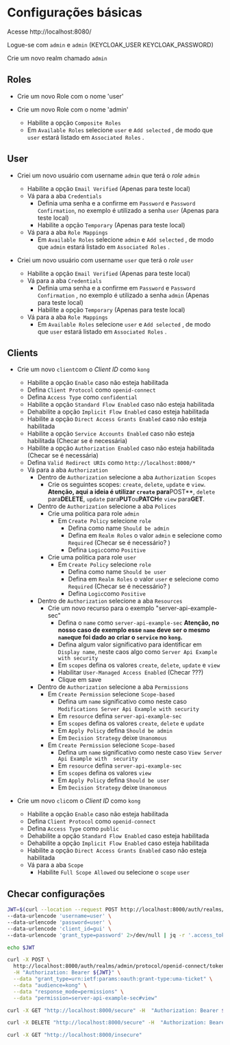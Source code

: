 # Configurações básicas

Acesse http://localhost:8080/

Logue-se com `admin` e `admin`  (KEYCLOAK_USER KEYCLOAK_PASSWORD)

Crie um novo realm chamado `admin`

## Roles

- Crie um novo Role com o nome 'user'

- Crie um novo Role com o nome 'admin'
  - Habilite a opção `Composite Roles`
  - Em `Available Roles` selecione `user`  e `Add selected` , de modo que `user` estará listado em `Associated Roles` .

## User

- Criei um novo usuário com username `admin` que terá  o *role* `admin`
  - Habilite a opção `Email Verified` (Apenas para teste local)
  - Vá para a aba `Credentials`
    - Definia uma senha e a confirme em `Password` e `Password Confirmation`, no exemplo é utilizado a senha `user`  (Apenas para teste local)
    - Habilite a opção `Temporary`  (Apenas para teste local)
  - Vá para a aba `Role Mappings`
    - Em `Available Roles` selecione `admin`  e `Add selected` , de modo que `admin` estará listado em `Associated Roles` .

- Criei um novo usuário com username `user` que terá  o *role* `user`
  - Habilite a opção `Email Verified` (Apenas para teste local)
  - Vá para a aba `Credentials`
    - Definia uma senha e a confirme em `Password` e `Password Confirmation` , no exemplo é utilizado a senha `admin`  (Apenas para teste local)
    - Habilite a opção `Temporary`  (Apenas para teste local)
  - Vá para a aba `Role Mappings`
    - Em `Available Roles` selecione `user`  e `Add selected` , de modo que `user` estará listado em `Associated Roles` .

## Clients

- Crie um novo `client`com o *Client ID* como `kong`
  - Habilite a opção `Enable` caso não esteja habilitada
  - Defina `Client Protocol` como `openid-connect`
  - Defina `Access Type` como `confidential`
  - Habilite a opção `Standard Flow Enabled` caso não esteja habilitada
  - Dehabilite a opção `Implicit Flow Enabled` caso esteja habilitada
  - Habilite a opção `Direct Access Grants Enabled` caso não esteja habilitada
  - Habilite a opção `Service Accounts Enabled` caso não esteja habilitada (Checar se é necessária)
  - Habilite a opção `Authorization Enabled` caso não esteja habilitada (Checar se é necessária)
  - Defina `Valid Redirect URIs` como `http://localhost:8000/*`
  - Vá para a aba `Authorization`
    - Dentro de `Authorization` selecione a aba `Authorization Scopes`
      - Crie os seguintes scopes: `create`, `delete`, `update` e  `view`. **Atenção, aqui a ideia é utilizar `create` para**POST**,  `delete` para**DELETE**,    `update` para**PUT**ou**PATCH**e `view` para**GET**.
    - Dentro de `Authorization` selecione a aba `Polices`
      - Crie uma politica para role `admin`
        - Em `Create Policy` selecione `role`
          - Defina como name `Should be admin`
          - Defina em `Realm Roles` o valor `admin` e selecione como `Required` (Checar se é necessário? )
          - Defina `Logic`como `Positive`
      - Crie uma politica para role `user`
        - Em `Create Policy` selecione `role`
          - Defina como name `Should be user`
          - Defina em `Realm Roles` o valor `user` e selecione como `Required` (Checar se é necessário? )
          - Defina `Logic`como `Positive`
    - Dentro de `Authorization` selecione a aba `Resources`
      - Crie um novo recurso para o exemplo "server-api-example-sec"
        - Defina o `name` como `server-api-example-sec` **Atenção, no nosso caso de exemplo esse `name` deve ser o mesmo `name`que foi dado ao criar o `service` no `kong`.**
        - Defina algum valor significativo para identificar em `Display name`, neste caos algo como `Server Api Example with security`
        - Em `scopes` defina os valores `create`, `delete`, `update` e  `view`
        - Habilitar `User-Managed Access Enabled` (Checar ???)
        - Clique em save
    - Dentro de `Authorization` selecione a aba `Permissions`
      - Em `Create Permission` selecione `Scope-based`
        - Defina um `name` significativo como neste caso `Modifications Server Api Example with security`
        - Em `resource` defina `server-api-example-sec`
        - Em `scopes` defina os valores `create`, `delete`  e `update`
        - Em `Apply Policy` defina `Should be admin`
        - Em `Decision Strategy`  deixe `Unanomous`
      - Em `Create Permission` selecione `Scope-based`
        - Defina um `name` significativo como neste caso `View Server Api Example with  security`
        - Em `resource` defina `server-api-example-sec`
        - Em `scopes` defina os valores `view`
        - Em `Apply Policy` defina `Should be user`
        - Em `Decision Strategy`  deixe `Unanomous`

- Crie um novo `cli`com o *Client ID* como `kong`
  - Habilite a opção `Enable` caso não esteja habilitada
  - Defina `Client Protocol` como `openid-connect`
  - Defina `Access Type` como `public`
  - Dehabilite a opção `Standard Flow Enabled` caso  esteja habilitada
  - Dehabilite a opção `Implicit Flow Enabled` caso esteja habilitada
  - Habilite a opção `Direct Access Grants Enabled` caso não esteja habilitada
  - Vá para a aba `Scope`
    - Habilite `Full Scope Allowed` ou selecione o `scope` `user`

## Checar configurações

```sh
JWT=$(curl --location --request POST http://localhost:8000/auth/realms/admin/protocol/openid-connect/token \
--data-urlencode 'username=user' \
--data-urlencode 'password=user' \
--data-urlencode 'client_id=gui' \
--data-urlencode 'grant_type=password' 2>/dev/null | jq -r '.access_token')
```

```sh
echo $JWT
```

```sh
curl -X POST \
  http://localhost:8000/auth/realms/admin/protocol/openid-connect/token \
  -H "Authorization: Bearer ${JWT}" \
  --data "grant_type=urn:ietf:params:oauth:grant-type:uma-ticket" \
  --data "audience=kong" \
  --data "response_mode=permissions" \
  --data "permission=server-api-example-sec#view"
```

```sh
curl -X GET "http://localhost:8000/secure" -H  "Authorization: Bearer ${JWT}"
```

```sh
curl -X DELETE "http://localhost:8000/secure" -H  "Authorization: Bearer ${JWT}"
```

```sh
curl -X GET "http://localhost:8000/insecure"
```
